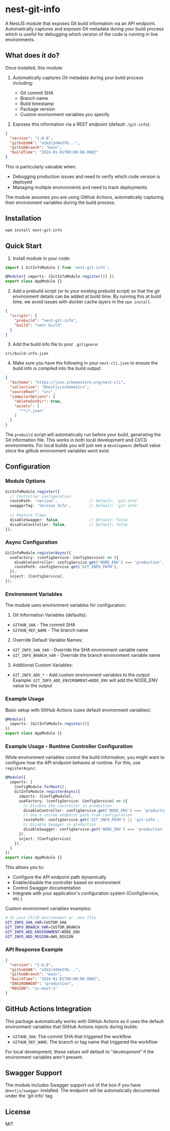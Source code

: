 # nest-git-info

A NestJS module that exposes Git build information via an API endpoint. Automatically captures and exposes Git metadata during your build process which is useful for debugging which version of the code is running in live environments.

## What does it do?

Once installed, this module:

1. Automatically captures Git metadata during your build process including:
   - Git commit SHA
   - Branch name
   - Build timestamp
   - Package version
   - Custom environment variables you specify

2. Exposes this information via a REST endpoint (default: `/git-info`):

```json
{
  "version": "1.0.0",
  "githubSHA": "a1b2c3d4e5f6...",
  "githubBranch": "main",
  "buildTime": "2024-01-01T00:00:00.000Z"
}
```

This is particularly valuable when:

- Debugging production issues and need to verify which code version is deployed
- Managing multiple environments and need to track deployments

The module assumes you are using GitHub Actions, automatically capturing their environment variables during the build process.

## Installation

```bash
npm install nest-git-info
```

## Quick Start

1. Install module in your code:

```typescript
import { GitInfoModule } from 'nest-git-info';

@Module({ imports: [GitInfoModule.register()] })
export class AppModule {}
```

2. Add a prebuild script (or to your existing prebuild script) so that the git environment details can be added at build time. By running this at build time, we avoid issues with docker cache layers in the `npm install`.

```json
{
  "scripts": {
    "prebuild": "nest-git-info",
    "build": "nest build"
  }
}
```

3. Add the build info file to your `.gitignore`:

```gitignore
src/build-info.json
```

4. Make sure you have the following in your `nest-cli.json` to ensure the build info is compiled into the build output:

```json
{
  "$schema": "https://json.schemastore.org/nest-cli",
  "collection": "@nestjs/schematics",
  "sourceRoot": "src",
  "compilerOptions": {
    "deleteOutDir": true,
    "assets": [
      "**/*.json"
    ]
  }
}
```

The `prebuild` script will automatically run before your build, generating the Git information file. This works in both local development and CI/CD environments. For local builds you will just see a `development` default value since the github environment variables wont exist.

## Configuration

### Module Options

```typescript
GitInfoModule.register({
  // Controller configuration
  routePath: 'version',              // Default: 'git-info'
  swaggerTag: 'Version Info',        // Default: 'git-info'
  
  // Feature flags
  disableSwagger: false,             // Default: false
  disableController: false,          // Default: false
});
```

### Async Configuration

```typescript
GitInfoModule.registerAsync({
  useFactory: (configService: ConfigService) => ({
    disableController: configService.get('NODE_ENV') === 'production',
    routePath: configService.get('GIT_INFO_PATH'),
  }),
  inject: [ConfigService],
});
```

### Environment Variables

The module uses environment variables for configuration:

1. Git Information Variables (defaults):

- `GITHUB_SHA` - The commit SHA
- `GITHUB_REF_NAME` - The branch name

2. Override Default Variable Names:

- `GIT_INFO_SHA_VAR` - Override the SHA environment variable name
- `GIT_INFO_BRANCH_VAR` - Override the branch environment variable name

3. Additional Custom Variables:

- `GIT_INFO_ADD_*` - Add custom environment variables to the output
  Example: `GIT_INFO_ADD_ENVIRONMENT=NODE_ENV` will add the NODE_ENV value to the output

### Example Usage

Basic setup with GitHub Actions (uses default environment variables):

```typescript
@Module({
  imports: [GitInfoModule.register()]
})
export class AppModule {}
```

### Example Usage - Runtime Controller Configuration

While environment variables control the build information, you might want to configure how the API endpoint behaves at runtime. For this, use `registerAsync`:

```typescript
@Module({
  imports: [
    ConfigModule.forRoot(),
    GitInfoModule.registerAsync({
      imports: [ConfigModule],
      useFactory: (configService: ConfigService) => ({
        // Disable the controller in production
        disableController: configService.get('NODE_ENV') === 'production',
        // Use a custom endpoint path from configuration
        routePath: configService.get('GIT_INFO_PATH') || 'git-info',
        // Disable Swagger in production
        disableSwagger: configService.get('NODE_ENV') === 'production'
      }),
      inject: [ConfigService],
    }),
  ]
})
export class AppModule {}
```

This allows you to:
- Configure the API endpoint path dynamically
- Enable/disable the controller based on environment
- Control Swagger documentation
- Integrate with your application's configuration system (ConfigService, etc.)

Custom environment variables examples:

```bash
# In your CI/CD environment or .env file
GIT_INFO_SHA_VAR=CUSTOM_SHA
GIT_INFO_BRANCH_VAR=CUSTOM_BRANCH
GIT_INFO_ADD_ENVIRONMENT=NODE_ENV
GIT_INFO_ADD_REGION=AWS_REGION
```

### API Response Example

```json
{
  "version": "1.0.0",
  "githubSHA": "a1b2c3d4e5f6...",
  "githubBranch": "main",
  "buildTime": "2024-01-01T00:00:00.000Z",
  "ENVIRONMENT": "production",
  "REGION": "us-east-1"
}
```

## GitHub Actions Integration

This package automatically works with GitHub Actions as it uses the default environment variables that GitHub Actions injects during builds:

- `GITHUB_SHA`: The commit SHA that triggered the workflow
- `GITHUB_REF_NAME`: The branch or tag name that triggered the workflow

For local development, these values will default to "development" if the environment variables aren't present.

## Swagger Support

The module includes Swagger support out of the box if you have `@nestjs/swagger` installed. The endpoint will be automatically documented under the 'git-info' tag.

## License

MIT
